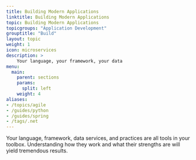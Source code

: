 ```yaml
---
title: Building Modern Applications
linktitle: Building Modern Applications
topic: Building Modern Applications
topicgroups: "Application Development"
grouptitle: "Build"
layout: topic
weight: 1
icon: microservices
description: >
    Your language, your framework, your data
menu:
  main:
    parent: sections
    params:
      split: left
    weight: 4
aliases:
- /topics/agile
- /guides/python
- /guides/spring
- /tags/.net
---
```


Your language, framework, data services, and practices are all tools in your toolbox. Understanding how they work and what their strengths are will yield tremendous results.